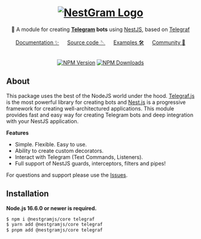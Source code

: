<div align="center">
   <h1>
       <a href="#"><img src="https://nestgram.globalart.dev/img/logo.png" alt ="NestGram Logo"></a>
   </h1>
   🤖 A module for creating <b><a href="https://telegram.org/">Telegram</a> bots</b> using <a href="https://nestjs.com">NestJS</a>, based on <a href="https://telegraf.js.org/">Telegraf</a>
   <br/><br/>
   <a href="https://nestgram.globalart.dev">Documentation ✨</a> &emsp; <a href="https://github.com/GlobalArtInc/nestgram">Source code 🪡</a> &emsp; <a href="https://github.com/GlobalArtInc/nestgram/tree/master/examples">Examples 🛠️</a> &emsp; <a href="https://discord.gg/4Tc9hssSAv">Community 💬</a>
</div>

<br/>

<p align="center">
  <a href='https://img.shields.io/npm/v/@nestgramjs/core'><img src="https://img.shields.io/npm/v/@nestgramjs/core" alt="NPM Version" /></a>
  <a href='https://img.shields.io/npm/dm//@nestgramjs/core'><img src="https://img.shields.io/npm/dm/@nestgramjs/core" alt="NPM Downloads" /></a>
</p>

## About

This package uses the best of the NodeJS world under the hood. [Telegraf.js](https://github.com/telegraf/telegraf) is the most powerful
library for creating bots and [Nest.js](https://github.com/nestjs) is a progressive framework for creating well-architectured applications.
This module provides fast and easy way for creating Telegram bots and deep integration with your NestJS application.

**Features**

- Simple. Flexible. Easy to use.
- Ability to create custom decorators.
- Interact with Telegram (Text Commands, Listeners).
- Full support of NestJS guards, interceptors, filters and pipes!

For questions and support please use
the [Issues](https://github.com/GlobalArtInc/nestgram/issues/new?assignees=&labels=question&template=question.yml).

## Installation

**Node.js 16.6.0 or newer is required.**

```bash
$ npm i @nestgramjs/core telegraf
$ yarn add @nestgramjs/core telegraf
$ pnpm add @nestgramjs/core telegraf
```
